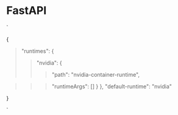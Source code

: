 # FastAPI
`

  {

  > "runtimes": {
  > > "nvidia": {
  > > > "path": "nvidia-container-runtime",
  
  > > > "runtimeArgs": []
  > > }
  > },
  > "default-runtime": "nvidia"

  }

`
